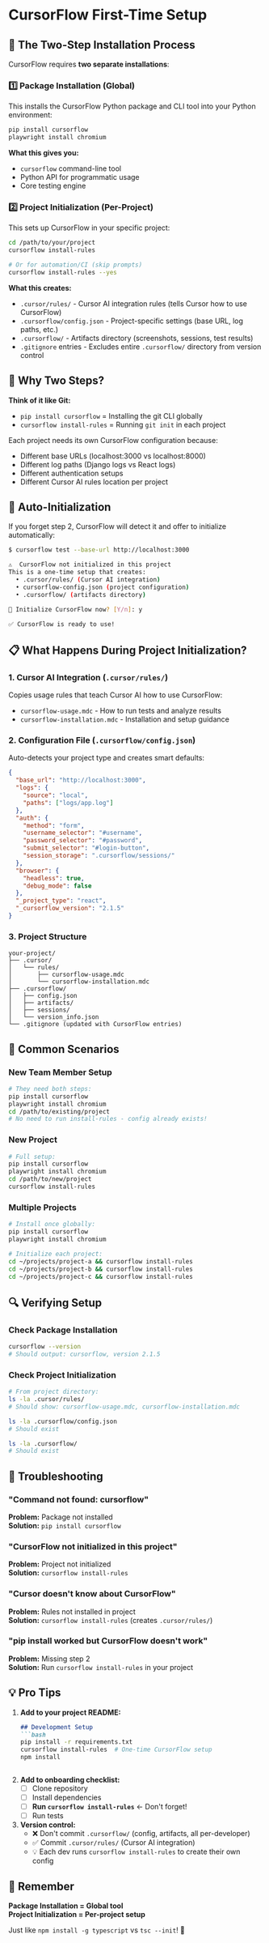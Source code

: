# CursorFlow First-Time Setup

## 🎯 The Two-Step Installation Process

CursorFlow requires **two separate installations**:

### 1️⃣ Package Installation (Global)
This installs the CursorFlow Python package and CLI tool into your Python environment:

```bash
pip install cursorflow
playwright install chromium
```

**What this gives you:**
- `cursorflow` command-line tool
- Python API for programmatic usage
- Core testing engine

### 2️⃣ Project Initialization (Per-Project)
This sets up CursorFlow in your specific project:

```bash
cd /path/to/your/project
cursorflow install-rules

# Or for automation/CI (skip prompts)
cursorflow install-rules --yes
```

**What this creates:**
- `.cursor/rules/` - Cursor AI integration rules (tells Cursor how to use CursorFlow)
- `.cursorflow/config.json` - Project-specific settings (base URL, log paths, etc.)
- `.cursorflow/` - Artifacts directory (screenshots, sessions, test results)
- `.gitignore` entries - Excludes entire `.cursorflow/` directory from version control

## 🤔 Why Two Steps?

**Think of it like Git:**
- `pip install cursorflow` = Installing the git CLI globally
- `cursorflow install-rules` = Running `git init` in each project

Each project needs its own CursorFlow configuration because:
- Different base URLs (localhost:3000 vs localhost:8000)
- Different log paths (Django logs vs React logs)
- Different authentication setups
- Different Cursor AI rules location per project

## 🚀 Auto-Initialization

If you forget step 2, CursorFlow will detect it and offer to initialize automatically:

```bash
$ cursorflow test --base-url http://localhost:3000

⚠️  CursorFlow not initialized in this project
This is a one-time setup that creates:
  • .cursor/rules/ (Cursor AI integration)
  • cursorflow-config.json (project configuration)
  • .cursorflow/ (artifacts directory)

🚀 Initialize CursorFlow now? [Y/n]: y

✅ CursorFlow is ready to use!
```

## 📋 What Happens During Project Initialization?

### 1. Cursor AI Integration (`.cursor/rules/`)
Copies usage rules that teach Cursor AI how to use CursorFlow:
- `cursorflow-usage.mdc` - How to run tests and analyze results
- `cursorflow-installation.mdc` - Installation and setup guidance

### 2. Configuration File (`.cursorflow/config.json`)
Auto-detects your project type and creates smart defaults:

```json
{
  "base_url": "http://localhost:3000",
  "logs": {
    "source": "local",
    "paths": ["logs/app.log"]
  },
  "auth": {
    "method": "form",
    "username_selector": "#username",
    "password_selector": "#password",
    "submit_selector": "#login-button",
    "session_storage": ".cursorflow/sessions/"
  },
  "browser": {
    "headless": true,
    "debug_mode": false
  },
  "_project_type": "react",
  "_cursorflow_version": "2.1.5"
}
```

### 3. Project Structure
```
your-project/
├── .cursor/
│   └── rules/
│       ├── cursorflow-usage.mdc
│       └── cursorflow-installation.mdc
├── .cursorflow/
│   ├── config.json
│   ├── artifacts/
│   ├── sessions/
│   └── version_info.json
└── .gitignore (updated with CursorFlow entries)
```

## 🎪 Common Scenarios

### New Team Member Setup
```bash
# They need both steps:
pip install cursorflow
playwright install chromium
cd /path/to/existing/project
# No need to run install-rules - config already exists!
```

### New Project
```bash
# Full setup:
pip install cursorflow
playwright install chromium
cd /path/to/new/project
cursorflow install-rules
```

### Multiple Projects
```bash
# Install once globally:
pip install cursorflow
playwright install chromium

# Initialize each project:
cd ~/projects/project-a && cursorflow install-rules
cd ~/projects/project-b && cursorflow install-rules
cd ~/projects/project-c && cursorflow install-rules
```

## 🔍 Verifying Setup

### Check Package Installation
```bash
cursorflow --version
# Should output: cursorflow, version 2.1.5
```

### Check Project Initialization
```bash
# From project directory:
ls -la .cursor/rules/
# Should show: cursorflow-usage.mdc, cursorflow-installation.mdc

ls -la .cursorflow/config.json
# Should exist

ls -la .cursorflow/
# Should exist
```

## 🚨 Troubleshooting

### "Command not found: cursorflow"
**Problem:** Package not installed  
**Solution:** `pip install cursorflow`

### "CursorFlow not initialized in this project"
**Problem:** Project not initialized  
**Solution:** `cursorflow install-rules`

### "Cursor doesn't know about CursorFlow"
**Problem:** Rules not installed in project  
**Solution:** `cursorflow install-rules` (creates `.cursor/rules/`)

### "pip install worked but CursorFlow doesn't work"
**Problem:** Missing step 2  
**Solution:** Run `cursorflow install-rules` in your project

## 💡 Pro Tips

1. **Add to your project README:**
   ```markdown
   ## Development Setup
   ```bash
   pip install -r requirements.txt
   cursorflow install-rules  # One-time CursorFlow setup
   npm install
   ```
   ```

2. **Add to onboarding checklist:**
   - [ ] Clone repository
   - [ ] Install dependencies
   - [ ] **Run `cursorflow install-rules`** ← Don't forget!
   - [ ] Run tests

3. **Version control:**
   - ❌ Don't commit `.cursorflow/` (config, artifacts, all per-developer)
   - ✅ Commit `.cursor/rules/` (Cursor AI integration)
   - 💡 Each dev runs `cursorflow install-rules` to create their own config

## 🎯 Remember

**Package Installation = Global tool**  
**Project Initialization = Per-project setup**

Just like `npm install -g typescript` vs `tsc --init`! 🚀

